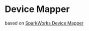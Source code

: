 # Device Mapper

based on [SparkWorks Device Mapper](https://github.com/SparkWorksnet/device-mapper-template)
